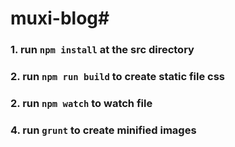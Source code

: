 # muxi-blog#
### 1. run `npm install` at the src directory  ###
### 2. run `npm run build` to create static file css ###
### 2. run `npm watch` to watch file ###
### 4. run `grunt` to create minified images ###